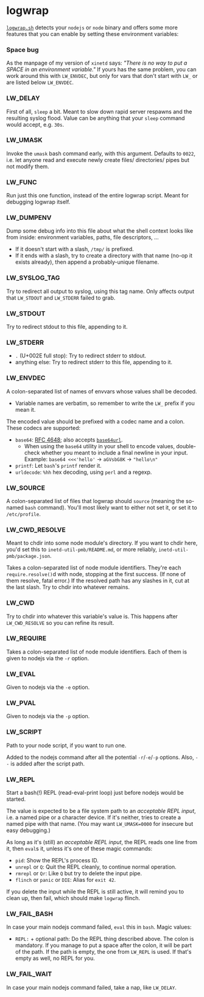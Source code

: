 ﻿
logwrap
=======

[`logwrap.sh`](`logwrap.sh`)
detects your `nodejs` or `node` binary and offers some more
features that you can enable by setting these environment variables:

### Space bug

As the manpage of my version of `xinetd` says:
_"There is no way to put a SPACE in an environment variable."_
If yours has the same problem, you can work around this with `LW_ENVDEC`,
but only for vars that don't start with `LW_` or are listed below `LW_ENVDEC`.

### LW_DELAY

First of all, `sleep` a bit.
Meant to slow down rapid server respawns and the resulting syslog flood.
Value can be anything that your `sleep` command would accept, e.g. `30s`.

### LW_UMASK

Invoke the `umask` bash command early, with this argument.
Defaults to `0022`, i.e. let anyone read and execute newly
create files/ directories/ pipes but not modify them.

### LW_FUNC

Run just this one function, instead of the entire logwrap script.
Meant for debugging logwrap itself.

### LW_DUMPENV

Dump some debug info into this file about what the shell context
looks like from inside: environment variables, paths, file descriptors, …

  * If it doesn't start with a slash, `/tmp/` is prefixed.
  * If it ends with a slash, try to create a directory with that name
    (no-op it exists already), then append a probably-unique filename.

### LW_SYSLOG_TAG

Try to redirect all output to syslog, using this tag name.
Only affects output that `LW_STDOUT` and `LW_STDERR` failed to grab.

### LW_STDOUT

Try to redirect stdout to this file, appending to it.

### LW_STDERR

  * `.` (U+002E full stop): Try to redirect stderr to stdout.
  * anything else: Try to redirect stderr to this file, appending to it.

### LW_ENVDEC

A colon-separated list of names of envvars whose values shall be decoded.

  * Variable names are verbatim, so remember to write the `LW_`
    prefix if you mean it.

The encoded value should be prefixed with a codec name and a colon.
These codecs are supported:

  * `base64`: [RFC 4648](https://tools.ietf.org/html/rfc4648);
    also accepts [`base64url`](https://tools.ietf.org/html/rfc4648#section-5).
    * When using the `base64` utility in your shell to encode values,
      double-check whether you meant to include a final newline in your input.
      Example: `base64 <<<'hello'` &rarr; `aGVsbG8K` &rarr; `"hello\n"`
  * `printf`: Let `bash`'s `printf` render it.
  * `urldecode`: `%hh` hex decoding, using `perl` and a regexp.

### LW_SOURCE

A colon-separated list of files that logwrap should `source`
(meaning the so-named `bash` command).
You'll most likely want to either not set it, or set it to `/etc/profile`.

### LW_CWD_RESOLVE

Meant to chdir into some node module's directory.
If you want to chdir here, you'd set this to `inetd-util-pmb/README.md`,
or more reliably, `inetd-util-pmb/package.json`.

Takes a colon-separated list of node module identifiers.
They're each `require.resolve()`d with node, stopping at the first success.
(If none of them resolve, fatal error.)
If the resolved path has any slashes in it, cut at the last slash.
Try to chdir into whatever remains.

### LW_CWD

Try to chdir into whatever this variable's value is.
This happens after `LW_CWD_RESOLVE` so you can refine its result.

### LW_REQUIRE

Takes a colon-separated list of node module identifiers.
Each of them is given to nodejs via the `-r` option.

### LW_EVAL

Given to nodejs via the `-e` option.

### LW_PVAL

Given to nodejs via the `-p` option.

### LW_SCRIPT

Path to your node script, if you want to run one.

Added to the nodejs command after all the potential `-r`/`-e`/`-p` options.
Also, `--` is added after the script path.

### LW_REPL

Start a bash(!) REPL (read-eval-print loop)
just before nodejs would be started.

The value is expected to be a file system path to an _acceptable REPL input_,
i.e. a named pipe or a character device.
If it's neither, tries to create a named pipe with that name.
(You may want `LW_UMASK=0000` for insecure but easy debugging.)

As long as it's (still) an _acceptable REPL input_,
the REPL reads one line from it, then `eval`s it,
unless it's one of these magic commands:

  * `pid`: Show the REPL's process ID.
  * `unrepl` or `Q`: Quit the REPL cleanly, to continue normal operation.
  * `rmrepl` or `Qr`: Like `Q` but try to delete the input pipe.
  * `flinch` or `panic` or `DIE`: Alias for `exit 42`.

If you delete the input while the REPL is still active, it will
remind you to clean up, then
fail, which should make `logwrap` flinch.

### LW_FAIL_BASH

In case your main nodejs command failed, `eval` this in `bash`.
Magic values:

  * `REPL:` + optional path:
    Do the REPL thing described above. The colon is mandatory.
    If you manage to put a space after the colon, it will be part of the path.
    If the path is empty, the one from `LW_REPL` is used.
    If that's empty as well, no REPL for you.


### LW_FAIL_WAIT

In case your main nodejs command failed, take a nap, like `LW_DELAY`.




